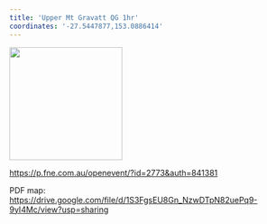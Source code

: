 ```yaml
---
title: 'Upper Mt Gravatt QG 1hr'
coordinates: '-27.5447877,153.0886414'
---
```

<img src="https://doc-08-08-mymaps.googleusercontent.com/untrusted/hostedimage/o2fbn585vcrt3ao71o6a0j9c34/thl6o8pjj5pbtjo8pq77r5b6gk/1688363100000/3_qa3g-a-HBcK3YBy6L69UtbaCxl2qxF/*/6ACtvi-HGrIlUHV_3sAb1a0JKGbLFo6McWgWpKrLcqLZvVbSVfy7fUC6lfszvV7Nr7oPpf3AYM9T233ptaR9XyANcxNKnJ97EjentVQQhsn2gIPwCxunYGvNNSU4_1ldj9pvnav76UdB0BLQsTkLwsilC3ZUotVpTATPEapIr290OnNO6k4tpYD4BmIyEWzGJtidfsg?session=0&fife" height="200" width="auto" />

https://p.fne.com.au/openevent/?id=2773&auth=841381

PDF map: https://drive.google.com/file/d/1S3FgsEU8Gn_NzwDTpN82uePq9-9yI4Mc/view?usp=sharing
